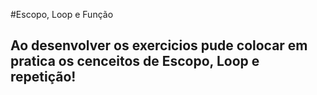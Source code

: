 #Escopo, Loop e Função

## Ao desenvolver os exercicios pude colocar em pratica os cenceitos de Escopo, Loop e repetição!
